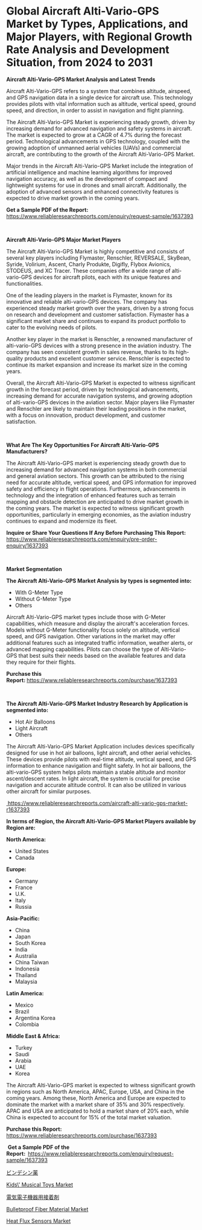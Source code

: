 <p><h1>Global Aircraft Alti-Vario-GPS Market by Types, Applications, and Major Players, with Regional Growth Rate Analysis and Development Situation, from 2024 to 2031</h1></p><p><strong>Aircraft Alti-Vario-GPS Market Analysis and Latest Trends</strong></p>
<p><p>Aircraft Alti-Vario-GPS refers to a system that combines altitude, airspeed, and GPS navigation data in a single device for aircraft use. This technology provides pilots with vital information such as altitude, vertical speed, ground speed, and direction, in order to assist in navigation and flight planning.</p><p>The Aircraft Alti-Vario-GPS Market is experiencing steady growth, driven by increasing demand for advanced navigation and safety systems in aircraft. The market is expected to grow at a CAGR of 4.7% during the forecast period. Technological advancements in GPS technology, coupled with the growing adoption of unmanned aerial vehicles (UAVs) and commercial aircraft, are contributing to the growth of the Aircraft Alti-Vario-GPS Market.</p><p>Major trends in the Aircraft Alti-Vario-GPS Market include the integration of artificial intelligence and machine learning algorithms for improved navigation accuracy, as well as the development of compact and lightweight systems for use in drones and small aircraft. Additionally, the adoption of advanced sensors and enhanced connectivity features is expected to drive market growth in the coming years.</p></p>
<p><strong>Get a Sample PDF of the Report:&nbsp;</strong> <a href="https://www.reliableresearchreports.com/enquiry/request-sample/1637393">https://www.reliableresearchreports.com/enquiry/request-sample/1637393</a></p>
<p>&nbsp;</p>
<p><strong>Aircraft Alti-Vario-GPS Major Market Players</strong></p>
<p><p>The Aircraft Alti-Vario-GPS Market is highly competitive and consists of several key players including Flymaster, Renschler, REVERSALE, SkyBean, Syride, Volirium, Ascent, Charly Produkte, Digifly, Flybox Avionics, STODEUS, and XC Tracer. These companies offer a wide range of alti-vario-GPS devices for aircraft pilots, each with its unique features and functionalities.</p><p>One of the leading players in the market is Flymaster, known for its innovative and reliable alti-vario-GPS devices. The company has experienced steady market growth over the years, driven by a strong focus on research and development and customer satisfaction. Flymaster has a significant market share and continues to expand its product portfolio to cater to the evolving needs of pilots.</p><p>Another key player in the market is Renschler, a renowned manufacturer of alti-vario-GPS devices with a strong presence in the aviation industry. The company has seen consistent growth in sales revenue, thanks to its high-quality products and excellent customer service. Renschler is expected to continue its market expansion and increase its market size in the coming years.</p><p>Overall, the Aircraft Alti-Vario-GPS Market is expected to witness significant growth in the forecast period, driven by technological advancements, increasing demand for accurate navigation systems, and growing adoption of alti-vario-GPS devices in the aviation sector. Major players like Flymaster and Renschler are likely to maintain their leading positions in the market, with a focus on innovation, product development, and customer satisfaction.</p></p>
<p>&nbsp;</p>
<p><strong>What Are The Key Opportunities For Aircraft Alti-Vario-GPS Manufacturers?</strong></p>
<p><p>The Aircraft Alti-Vario-GPS market is experiencing steady growth due to increasing demand for advanced navigation systems in both commercial and general aviation sectors. This growth can be attributed to the rising need for accurate altitude, vertical speed, and GPS information for improved safety and efficiency in flight operations. Furthermore, advancements in technology and the integration of enhanced features such as terrain mapping and obstacle detection are anticipated to drive market growth in the coming years. The market is expected to witness significant growth opportunities, particularly in emerging economies, as the aviation industry continues to expand and modernize its fleet.</p></p>
<p><strong>Inquire or Share Your Questions If Any Before Purchasing This Report:</strong> <a href="https://www.reliableresearchreports.com/enquiry/pre-order-enquiry/1637393">https://www.reliableresearchreports.com/enquiry/pre-order-enquiry/1637393</a></p>
<p>&nbsp;</p>
<p><strong>Market Segmentation</strong></p>
<p><strong>The Aircraft Alti-Vario-GPS Market Analysis by types is segmented into:</strong></p>
<p><ul><li>With G-Meter Type</li><li>Without G-Meter Type</li><li>Others</li></ul></p>
<p><p>Aircraft Alti-Vario-GPS market types include those with G-Meter capabilities, which measure and display the aircraft's acceleration forces. Models without G-Meter functionality focus solely on altitude, vertical speed, and GPS navigation. Other variations in the market may offer additional features such as integrated traffic information, weather alerts, or advanced mapping capabilities. Pilots can choose the type of Alti-Vario-GPS that best suits their needs based on the available features and data they require for their flights.</p></p>
<p><strong>Purchase this Report:&nbsp;</strong><a href="https://www.reliableresearchreports.com/purchase/1637393">https://www.reliableresearchreports.com/purchase/1637393</a></p>
<p>&nbsp;</p>
<p><strong>The Aircraft Alti-Vario-GPS Market Industry Research by Application is segmented into:</strong></p>
<p><ul><li>Hot Air Balloons</li><li>Light Aircraft</li><li>Others</li></ul></p>
<p><p>The Aircraft Alti-Vario-GPS Market Application includes devices specifically designed for use in hot air balloons, light aircraft, and other aerial vehicles. These devices provide pilots with real-time altitude, vertical speed, and GPS information to enhance navigation and flight safety. In hot air balloons, the alti-vario-GPS system helps pilots maintain a stable altitude and monitor ascent/descent rates. In light aircraft, the system is crucial for precise navigation and accurate altitude control. It can also be utilized in various other aircraft for similar purposes.</p></p>
<p><a href="https://www.reliableresearchreports.com/aircraft-alti-vario-gps-market-r1637393">&nbsp;https://www.reliableresearchreports.com/aircraft-alti-vario-gps-market-r1637393</a></p>
<p><strong>In terms of Region, the Aircraft Alti-Vario-GPS Market Players available by Region are:</strong></p>
<p>
    <p> <strong> North America: </strong>
        <ul>
            <li>United States</li>
            <li>Canada</li>
        </ul>
        </p> 
    <p> <strong> Europe: </strong>
        <ul>
            <li>Germany</li>
            <li>France</li>
            <li>U.K.</li>
            <li>Italy</li>
            <li>Russia</li>
        </ul>
        </p> 
    <p> <strong> Asia-Pacific: </strong>
        <ul>
            <li>China</li>
            <li>Japan</li>
            <li>South Korea</li>
            <li>India</li>
            <li>Australia</li>
            <li>China Taiwan</li>
            <li>Indonesia</li>
            <li>Thailand</li>
            <li>Malaysia</li>
        </ul>
        </p> 
    <p> <strong> Latin America: </strong>
        <ul>
            <li>Mexico</li>
            <li>Brazil</li>
            <li>Argentina Korea</li>
            <li>Colombia</li>
        </ul>
        </p> 
    <p> <strong> Middle East & Africa: </strong>
        <ul>
            <li>Turkey</li>
            <li>Saudi</li>
            <li>Arabia</li>
            <li>UAE</li>
            <li>Korea</li>
        </ul>
    </p>
    </p>
<p><p>The Aircraft Alti-Vario-GPS market is expected to witness significant growth in regions such as North America, APAC, Europe, USA, and China in the coming years. Among these, North America and Europe are expected to dominate the market with a market share of 35% and 30% respectively. APAC and USA are anticipated to hold a market share of 20% each, while China is expected to account for 15% of the total market valuation.</p></p>
<p><strong>Purchase this Report: </strong><a href="https://www.reliableresearchreports.com/purchase/1637393">https://www.reliableresearchreports.com/purchase/1637393</a></p>
<p>&nbsp;<strong>Get a Sample PDF of the Report:&nbsp;&nbsp;</strong><a href="https://www.reliableresearchreports.com/enquiry/request-sample/1637393">https://www.reliableresearchreports.com/enquiry/request-sample/1637393</a></p>
<p><strong></strong></p>
<p><p><a href="https://medium.com/@oliveyew35/%E3%83%93%E3%83%B3%E3%83%87%E3%82%B7%E3%83%B3%E8%96%AC%E5%B8%82%E5%A0%B4%E3%81%AE%E5%88%86%E6%9E%90-%E4%B8%96%E7%95%8C%E3%81%AE%E6%A5%AD%E7%95%8C%E3%81%AE%E8%A6%8B%E9%80%9A%E3%81%97%E3%81%A8%E4%BA%88%E6%B8%AC-2024%E5%B9%B4%E3%81%8B%E3%82%892031%E5%B9%B4-83de0cc1942f">ビンデシン薬</a></p><p><a href="https://github.com/provorikovar/Market-Research-Report-List-4/blob/main/kids-musical-toys-market.md">Kids\' Musical Toys Market</a></p><p><a href="https://github.com/JerelSchulit20231/Market-Research-Report-List-1/blob/main/112691892766.md">電気電子機器用接着剤</a></p><p><a href="https://github.com/angelajermaine/Market-Research-Report-List-3/blob/main/bulletproof-fiber-material-market.md">Bulletproof Fiber Material Market</a></p><p><a href="https://issuu.com/reportprime-2/docs/heat-flux-sensors-market-size-2030.pptx">Heat Flux Sensors Market</a></p></p>